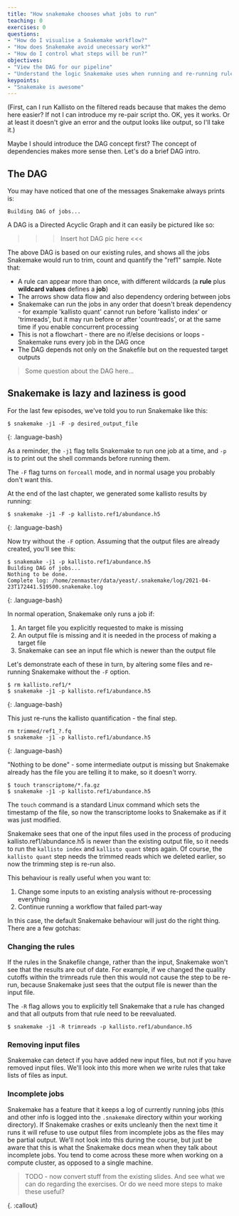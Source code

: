 ```yaml
---
title: "How snakemake chooses what jobs to run"
teaching: 0
exercises: 0
questions:
- "How do I visualise a Snakemake workflow?"
- "How does Snakemake avoid unecessary work?"
- "How do I control what steps will be run?"
objectives:
- "View the DAG for our pipeline"
- "Understand the logic Snakemake uses when running and re-running rules"
keypoints:
- "Snakemake is awesome"
---
```


(First, can I run Kallisto on the filtered reads because that makes the demo here easier? If not
I can introduce my re-pair script tho. OK, yes it works. Or at least it doesn't give an error and
the output looks like output, so I'll take it.)

Maybe I should introduce the DAG concept first? The concept of dependencies makes more sense then.
Let's do a brief DAG intro.

## The DAG

You may have noticed that one of the messages Snakemake always prints is:

~~~
Building DAG of jobs...
~~~

A DAG is a Directed Acyclic Graph and it can easily be pictured like so:

>>> Insert hot DAG pic here <<<

The above DAG is based on our existing rules, and shows all the jobs Snakemake would run to trim, count and
quantify the "ref1" sample. Note that:

* A rule can appear more than once, with different wildcards (a **rule** plus **wildcard values** defines a **job**)
* The arrows show data flow and also dependency ordering between jobs
* Snakemake can run the jobs in any order that doesn't break dependency - for example 'kallisto quant' cannot run before
  'kallisto index' or 'trimreads', but it may run before or after 'countreads', or at the same time if you enable concurrent
  processing
* This is not a flowchart - there are no if/else decisions or loops - Snakemake runs every job in the DAG once
* The DAG depends not only on the Snakefile but on the requested target outputs

> Some question about the DAG here...
>
>

## Snakemake is lazy and laziness is good

For the last few episodes, we've told you to run Snakemake like this:

~~~
$ snakemake -j1 -F -p desired_output_file
~~~
{: .language-bash}

As a reminder, the `-j1` flag tells Snakemake to run one job at a time, and `-p` is to print out
the shell commands before running them.

The `-F` flag turns on `forceall` mode, and in normal usage you probably don't want this.

At the end of the last chapter, we generated some kallisto results by running:

~~~
$ snakemake -j1 -F -p kallisto.ref1/abundance.h5
~~~
{: .language-bash}

Now try without the `-F` option. Assuming that the output files are already created, you'll see this:

~~~
$ snakemake -j1 -p kallisto.ref1/abundance.h5
Building DAG of jobs...
Nothing to be done.
Complete log: /home/zenmaster/data/yeast/.snakemake/log/2021-04-23T172441.519500.snakemake.log
~~~
{: .language-bash}

In normal operation, Snakemake only runs a job if:

1. An target file you explicitly requested to make is missing
1. An output file is missing and it is needed in the process of making a target file
1. Snakemake can see an input file which is newer than the output file

Let's demonstrate each of these in turn, by altering some files and re-running Snakemake without the
`-F` option.

~~~
$ rm kallisto.ref1/*
$ snakemake -j1 -p kallisto.ref1/abundance.h5
~~~
{: .language-bash}

This just re-runs the kallisto quantification - the final step.

~~~
rm trimmed/ref1_?.fq
$ snakemake -j1 -p kallisto.ref1/abundance.h5
~~~
{: .language-bash}

"Nothing to be done" - some intermediate output is missing but Snakemake already has the file you are telling it to
make, so it doesn't worry.

~~~
$ touch transcriptome/*.fa.gz
$ snakemake -j1 -p kallisto.ref1/abundance.h5
~~~

The `touch` command is a standard Linux command which sets the timestamp of the file, so now the transcriptome looks
to Snakemake as if it was just modified.

Snakemake sees that one of the input files used in the process of producing kallisto.ref1/abundance.h5 is newer than
the existing output file, so it needs to run the `kallisto index` and `kallisto quant` steps again. Of course, the
`kallisto quant` step needs the trimmed reads which we deleted earlier, so now the trimming step is re-run also.

This behaviour is really useful when you want to:

1. Change some inputs to an existing analysis without re-processing everything
1. Continue running a workflow that failed part-way

In this case, the default Snakemake behaviour will just do the right thing. There are a few gotchas:

### Changing the rules

If the rules in the Snakefile change, rather than the input, Snakemake won't see that the results are out of date.
For example, if we changed the quality cutoffs within the trimreads rule then this would not cause the step to be re-run,
because Snakemake just sees that the output file is newer than the input file.

The `-R` flag allows you to explicitly tell Snakemake that a rule has changed and that all outputs from that rule
need to be reevaluated.

```
$ snakemake -j1 -R trimreads -p kallisto.ref1/abundance.h5
```

### Removing input files

Snakemake can detect if you have added new input files, but not if you have removed input files. We'll look into this
more when we write rules that take lists of files as input.

### Incomplete jobs

Snakemake has a feature that it keeps a log of currently running jobs (this and other info is logged into the `.snakemake`
directory within your working directory). If Snakemake crashes or exits uncleanly then the next time
it runs it will refuse to use output files from incomplete jobs as the files may be partial output. We'll not look into
this during the course, but just be aware that this is what the Snakemake docs mean when they talk about incomplete jobs.
You tend to come across these more when working on a compute cluster, as opposed to a single machine.

>
> 
> TODO - now convert stuff from the existing slides. And see what we can do regarding the exercises. Or do we need more steps
> to make these useful?
>

{. :callout}

